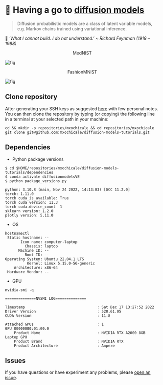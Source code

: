 # :school_satchel: Having a go to [diffusion models](https://en.wikipedia.org/wiki/Diffusion_model)
> Diffusion probabilistic models are a class of latent variable models, e.g. Markov chains trained using variational inference.

:wrench: _‘What I cannot build. I do not understand.’ ~ Richard Feynman (1918 – 1988)_

<div align="center">
	MedNIST
</div>

![fig](tutorials/results/medNIST.gif)

<div align="center">
	FashionMNIST
</div>

![fig](tutorials/results/difussion_sample.gif)


## Clone repository
After generating your SSH keys as suggested [here](https://github.com/mxochicale/tools/blob/main/github/SSH.md) with few personal notes.
You can then clone the repository by typing (or copying) the following line in a terminal at your selected path in your machine:
```
cd && mkdir -p repositories/mxochicale && cd repositories/mxochicale
git clone git@github.com:mxochicale/diffusion-models-tutorials.git
```



## Dependencies

* Python package versions
```
$ cd $HOME/repositories/mxochicale/diffusion-models-tutorials/dependencies
$ conda activate diffusionmodelsVE
$ python package_versions.py 

python: 3.10.8 (main, Nov 24 2022, 14:13:03) [GCC 11.2.0]
torch: 1.11.0
torch cuda_is_available: True
torch cuda version: 11.3
torch cuda.device_count  1
sklearn version: 1.2.0
plotly version: 5.11.0

```
* OS
```
hostnamectl
 Static hostname: --
       Icon name: computer-laptop
         Chassis: laptop
      Machine ID: --
         Boot ID: --
Operating System: Ubuntu 22.04.1 LTS              
          Kernel: Linux 5.15.0-56-generic
    Architecture: x86-64
 Hardware Vendor: --

```
* GPU
```
nvidia-smi -q

==============NVSMI LOG==============

Timestamp                                 : Sat Dec 17 13:27:52 2022
Driver Version                            : 520.61.05
CUDA Version                              : 11.8

Attached GPUs                             : 1
GPU 00000000:01:00.0
    Product Name                          : NVIDIA RTX A2000 8GB Laptop GPU
    Product Brand                         : NVIDIA RTX
    Product Architecture                  : Ampere

```




## Issues 
If you have questions or have experiment any problems, please [open an issue](https://github.com/mxochicale/diffusion-models-tutorials/issues).
